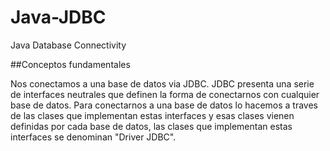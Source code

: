 # Java-JDBC
Java Database Connectivity

##Conceptos fundamentales

Nos conectamos a una base de datos via JDBC. JDBC presenta una serie de interfaces neutrales que definen la forma de conectarnos con cualquier base de datos.
Para conectarnos a una base de datos lo hacemos a traves de las clases que implementan estas interfaces y esas clases vienen definidas por cada base de datos, las clases que implementan estas interfaces se denominan "Driver JDBC".


